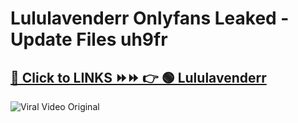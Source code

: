 
 # Lululavenderr Onlyfans Leaked - Update Files uh9fr

## <h2><a href="https://clipsfans.com/Lululavenderr&ref=git">🔗 Click to LINKS ⏩⏩ 👉 🟢 Lululavenderr </a></h2>

<a href="https://clipsfans.com/Lululavenderr&ref=git" rel="nofollow" data-target="animated-image.originalLink"><img src="https://i.ibb.co.com/xMMVF88/686577567.gif" alt="Viral Video Original" style="max-width: 100%; display: inline-block;" data-target="animated-image.originalImage"></a>

